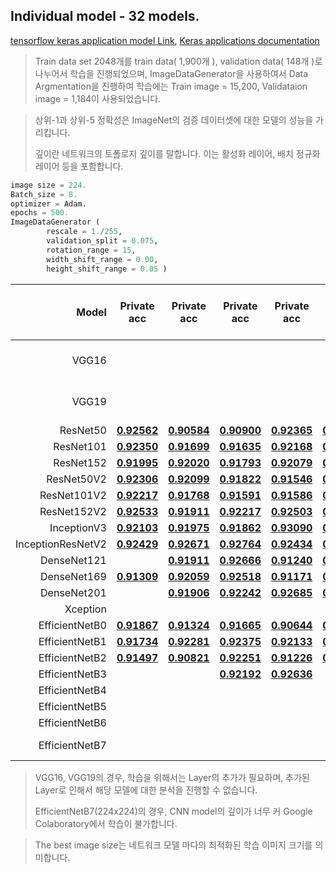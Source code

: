 ## Individual model - 32 models.

[tensorflow keras application model Link](https://www.tensorflow.org/api_docs/python/tf/keras/applications), [Keras applications documentation](https://keras.io/ko/applications/)

> Train data set 2048개를 train data( 1,900개 ), validation data( 148개 )로 나누어서 학습을 진행되었으며, 
> ImageDataGenerator을 사용하여서 Data Argmentation을 진행하여 학습에는 Train image = 15,200, Validataion image = 1,184이 사용되었습니다. 

> 상위-1과 상위-5 정확성은 ImageNet의 검증 데이터셋에 대한 모델의 성능을 가리킵니다.
>
> 깊이란 네트워크의 토폴로지 깊이를 말합니다. 이는 활성화 레이어, 배치 정규화 레이어 등을 포함합니다. 

```python
image size = 224.
Batch_size = 8.
optimizer = Adam.
epochs = 500.
ImageDataGenerator (
		rescale = 1./255, 
		validation_split = 0.075,
		rotation_range = 15,
		width_shift_range = 0.00,
		height_shift_range = 0.05 )
```


|             Model | Private acc                                                  | Private acc                                                  | Private acc                                                  | Private acc                                                  | Private acc                                                  | AVG.     | The best image size | Input Size |
| ----------------: | ------------------------------------------------------------ | ------------------------------------------------------------ | ------------------------------------------------------------ | ------------------------------------------------------------ | ------------------------------------------------------------ | -------- | :-----------------: | :--------: |
|             VGG16 |                                   |||||Additional layer is needed.|         224         |    224     |
|             VGG19 |                                   |                                                              |                                                              |                                                              |                                                              | Additional layer is needed. |         224         |    224     |
|          ResNet50 | [**0.92562**](https://github.com/d9249/DACON/blob/main/%EC%BB%B4%ED%93%A8%ED%84%B0%20%EB%B9%84%EC%A0%84%20%ED%95%99%EC%8A%B5%20%EA%B2%BD%EC%A7%84%20%EB%8C%80%ED%9A%8C/Individual%20model(After%20parameter%20optimization)/ResNet50/ResNet50_1_(public-0.91666%2C%20private-0.92562).ipynb) | [**0.90584**](https://github.com/d9249/DACON/blob/main/%EC%BB%B4%ED%93%A8%ED%84%B0%20%EB%B9%84%EC%A0%84%20%ED%95%99%EC%8A%B5%20%EA%B2%BD%EC%A7%84%20%EB%8C%80%ED%9A%8C/Individual%20model(After%20parameter%20optimization)/ResNet50/ResNet50_2_(public-0.93137%2C%20private-0.90584).ipynb) | [**0.90900**](https://github.com/d9249/DACON/blob/main/%EC%BB%B4%ED%93%A8%ED%84%B0%20%EB%B9%84%EC%A0%84%20%ED%95%99%EC%8A%B5%20%EA%B2%BD%EC%A7%84%20%EB%8C%80%ED%9A%8C/Individual%20model(After%20parameter%20optimization)/ResNet50/ResNet50_3_(public-0.94117%2C%20private-0.90900).ipynb) | [**0.92365**](https://github.com/d9249/DACON/blob/main/%EC%BB%B4%ED%93%A8%ED%84%B0%20%EB%B9%84%EC%A0%84%20%ED%95%99%EC%8A%B5%20%EA%B2%BD%EC%A7%84%20%EB%8C%80%ED%9A%8C/Individual%20model(After%20parameter%20optimization)/ResNet50/ResNet50_4_(public-0.92647%2C%20private-0.92365).ipynb) | [**0.91472**](https://github.com/d9249/DACON/blob/main/%EC%BB%B4%ED%93%A8%ED%84%B0%20%EB%B9%84%EC%A0%84%20%ED%95%99%EC%8A%B5%20%EA%B2%BD%EC%A7%84%20%EB%8C%80%ED%9A%8C/Individual%20model(After%20parameter%20optimization)/ResNet50/ResNet50_5_(public-0.88725%2C%20private-0.91472).ipynb) | 0.915766 |         224         |    224     |
|         ResNet101 | [**0.92350**](https://github.com/d9249/DACON/blob/main/%EC%BB%B4%ED%93%A8%ED%84%B0%20%EB%B9%84%EC%A0%84%20%ED%95%99%EC%8A%B5%20%EA%B2%BD%EC%A7%84%20%EB%8C%80%ED%9A%8C/Individual%20model(After%20parameter%20optimization)/ResNet101/ResNet101_1_(public-0.93137%2C%20private-0.92350).ipynb) | [**0.91699**](https://github.com/d9249/DACON/blob/main/%EC%BB%B4%ED%93%A8%ED%84%B0%20%EB%B9%84%EC%A0%84%20%ED%95%99%EC%8A%B5%20%EA%B2%BD%EC%A7%84%20%EB%8C%80%ED%9A%8C/Individual%20model(After%20parameter%20optimization)/ResNet101/ResNet101_2_(public-0.90196%2C%20private-0.91699).ipynb) | [**0.91635**](https://github.com/d9249/DACON/blob/main/%EC%BB%B4%ED%93%A8%ED%84%B0%20%EB%B9%84%EC%A0%84%20%ED%95%99%EC%8A%B5%20%EA%B2%BD%EC%A7%84%20%EB%8C%80%ED%9A%8C/Individual%20model(After%20parameter%20optimization)/ResNet101/ResNet101_3_(public-0.93137%2C%20private-0.91635).ipynb) | [**0.92168**](https://github.com/d9249/DACON/blob/main/%EC%BB%B4%ED%93%A8%ED%84%B0%20%EB%B9%84%EC%A0%84%20%ED%95%99%EC%8A%B5%20%EA%B2%BD%EC%A7%84%20%EB%8C%80%ED%9A%8C/Individual%20model(After%20parameter%20optimization)/ResNet101/ResNet101_4_(public-0.92156%2C%20private-0.92168).ipynb) | [**0.91798**](https://github.com/d9249/DACON/blob/main/%EC%BB%B4%ED%93%A8%ED%84%B0%20%EB%B9%84%EC%A0%84%20%ED%95%99%EC%8A%B5%20%EA%B2%BD%EC%A7%84%20%EB%8C%80%ED%9A%8C/Individual%20model(After%20parameter%20optimization)/ResNet101/ResNet101_5_(public-0.92647%2C%20private-0.91798).ipynb) | 0.919300 |         224         |    224     |
|         ResNet152 | [**0.91995**](https://github.com/d9249/DACON/blob/main/%EC%BB%B4%ED%93%A8%ED%84%B0%20%EB%B9%84%EC%A0%84%20%ED%95%99%EC%8A%B5%20%EA%B2%BD%EC%A7%84%20%EB%8C%80%ED%9A%8C/Individual%20model(After%20parameter%20optimization)/ResNet152/ResNet152_1_(public-0.93137%2C%20private-0.91995).ipynb) | [**0.92020**](https://github.com/d9249/DACON/blob/main/%EC%BB%B4%ED%93%A8%ED%84%B0%20%EB%B9%84%EC%A0%84%20%ED%95%99%EC%8A%B5%20%EA%B2%BD%EC%A7%84%20%EB%8C%80%ED%9A%8C/Individual%20model(After%20parameter%20optimization)/ResNet152/ResNet152_2_(public-0.90196%2C%20private-0.92020).ipynb) | [**0.91793**](https://github.com/d9249/DACON/blob/main/%EC%BB%B4%ED%93%A8%ED%84%B0%20%EB%B9%84%EC%A0%84%20%ED%95%99%EC%8A%B5%20%EA%B2%BD%EC%A7%84%20%EB%8C%80%ED%9A%8C/Individual%20model(After%20parameter%20optimization)/ResNet152/ResNet152_3_(public-0.94607%2C%20private-0.91793).ipynb) | [**0.92079**](https://github.com/d9249/DACON/blob/main/%EC%BB%B4%ED%93%A8%ED%84%B0%20%EB%B9%84%EC%A0%84%20%ED%95%99%EC%8A%B5%20%EA%B2%BD%EC%A7%84%20%EB%8C%80%ED%9A%8C/Individual%20model(After%20parameter%20optimization)/ResNet152/ResNet152_4_(public-0.91176%2C%20private-0.92079).ipynb) | [**0.92414**](https://github.com/d9249/DACON/blob/main/%EC%BB%B4%ED%93%A8%ED%84%B0%20%EB%B9%84%EC%A0%84%20%ED%95%99%EC%8A%B5%20%EA%B2%BD%EC%A7%84%20%EB%8C%80%ED%9A%8C/Individual%20model(After%20parameter%20optimization)/ResNet152/ResNet152_5_(public-0.93627%2C%20private-0.92414).ipynb) | 0.920602 |         224         |    224     |
|        ResNet50V2 | [**0.92306**](https://github.com/d9249/DACON/blob/main/%EC%BB%B4%ED%93%A8%ED%84%B0%20%EB%B9%84%EC%A0%84%20%ED%95%99%EC%8A%B5%20%EA%B2%BD%EC%A7%84%20%EB%8C%80%ED%9A%8C/Individual%20model(After%20parameter%20optimization)/ResNet50V2/ResNet50V2_1_(public-0.93137%2C%20private-0.92306).ipynb) | [**0.92099**](https://github.com/d9249/DACON/blob/main/%EC%BB%B4%ED%93%A8%ED%84%B0%20%EB%B9%84%EC%A0%84%20%ED%95%99%EC%8A%B5%20%EA%B2%BD%EC%A7%84%20%EB%8C%80%ED%9A%8C/Individual%20model(After%20parameter%20optimization)/ResNet50V2/ResNet50V2_2_(public-0.92156%2C%20private-0.92099).ipynb) | [**0.91822**](https://github.com/d9249/DACON/blob/main/%EC%BB%B4%ED%93%A8%ED%84%B0%20%EB%B9%84%EC%A0%84%20%ED%95%99%EC%8A%B5%20%EA%B2%BD%EC%A7%84%20%EB%8C%80%ED%9A%8C/Individual%20model(After%20parameter%20optimization)/ResNet50V2/ResNet50V2_3_(public-0.92156%2C%20private-0.91822).ipynb) | [**0.91546**](https://github.com/d9249/DACON/blob/main/%EC%BB%B4%ED%93%A8%ED%84%B0%20%EB%B9%84%EC%A0%84%20%ED%95%99%EC%8A%B5%20%EA%B2%BD%EC%A7%84%20%EB%8C%80%ED%9A%8C/Individual%20model(After%20parameter%20optimization)/ResNet50V2/ResNet50V2_4_(public-0.93137%2C%20private-0.91546).ipynb) | [**0.90614**](https://github.com/d9249/DACON/blob/main/%EC%BB%B4%ED%93%A8%ED%84%B0%20%EB%B9%84%EC%A0%84%20%ED%95%99%EC%8A%B5%20%EA%B2%BD%EC%A7%84%20%EB%8C%80%ED%9A%8C/Individual%20model(After%20parameter%20optimization)/ResNet50V2/ResNet50V2_5_(public-0.91666%2C%20private-0.90614).ipynb) | 0.916774 |         224         |    224     |
|       ResNet101V2 | [**0.92217**](https://github.com/d9249/DACON/blob/main/%EC%BB%B4%ED%93%A8%ED%84%B0%20%EB%B9%84%EC%A0%84%20%ED%95%99%EC%8A%B5%20%EA%B2%BD%EC%A7%84%20%EB%8C%80%ED%9A%8C/Individual%20model(After%20parameter%20optimization)/ResNet101V2/ResNet101V2_1_(public-0.94607%2C%20private-0.92217).ipynb) | [**0.91768**](https://github.com/d9249/DACON/blob/main/%EC%BB%B4%ED%93%A8%ED%84%B0%20%EB%B9%84%EC%A0%84%20%ED%95%99%EC%8A%B5%20%EA%B2%BD%EC%A7%84%20%EB%8C%80%ED%9A%8C/Individual%20model(After%20parameter%20optimization)/ResNet101V2/ResNet101V2_2_(public-0.94117%2C%20private-0.91768).ipynb) | [**0.91591**](https://github.com/d9249/DACON/blob/main/%EC%BB%B4%ED%93%A8%ED%84%B0%20%EB%B9%84%EC%A0%84%20%ED%95%99%EC%8A%B5%20%EA%B2%BD%EC%A7%84%20%EB%8C%80%ED%9A%8C/Individual%20model(After%20parameter%20optimization)/ResNet101V2/ResNet101V2_3_(public-0.90686%2C%20private-0.91591).ipynb) | [**0.91586**](https://github.com/d9249/DACON/blob/main/%EC%BB%B4%ED%93%A8%ED%84%B0%20%EB%B9%84%EC%A0%84%20%ED%95%99%EC%8A%B5%20%EA%B2%BD%EC%A7%84%20%EB%8C%80%ED%9A%8C/Individual%20model(After%20parameter%20optimization)/ResNet101V2/ResNet101V2_4_(public-0.92156%2C%20private-0.91586).ipynb) | [**0.91699**](https://github.com/d9249/DACON/blob/main/%EC%BB%B4%ED%93%A8%ED%84%B0%20%EB%B9%84%EC%A0%84%20%ED%95%99%EC%8A%B5%20%EA%B2%BD%EC%A7%84%20%EB%8C%80%ED%9A%8C/Individual%20model(After%20parameter%20optimization)/ResNet101V2/ResNet101V2_5_(public-0.90686%2C%20private-0.91699).ipynb) | 0.917722 |         224         |    224     |
|       ResNet152V2 | [**0.92533**](https://github.com/d9249/DACON/blob/main/%EC%BB%B4%ED%93%A8%ED%84%B0%20%EB%B9%84%EC%A0%84%20%ED%95%99%EC%8A%B5%20%EA%B2%BD%EC%A7%84%20%EB%8C%80%ED%9A%8C/Individual%20model(After%20parameter%20optimization)/ResNet152V2/ResNet152V2_1_(public-0.93627%2C%20private-0.92533).ipynb) | [**0.91911**](https://github.com/d9249/DACON/blob/main/%EC%BB%B4%ED%93%A8%ED%84%B0%20%EB%B9%84%EC%A0%84%20%ED%95%99%EC%8A%B5%20%EA%B2%BD%EC%A7%84%20%EB%8C%80%ED%9A%8C/Individual%20model(After%20parameter%20optimization)/ResNet152V2/ResNet152V2_2_(public-0.946078%2C%20private-0.91911).ipynb) | [**0.92217**](https://github.com/d9249/DACON/blob/main/%EC%BB%B4%ED%93%A8%ED%84%B0%20%EB%B9%84%EC%A0%84%20%ED%95%99%EC%8A%B5%20%EA%B2%BD%EC%A7%84%20%EB%8C%80%ED%9A%8C/Individual%20model(After%20parameter%20optimization)/ResNet152V2/ResNet152V2_3_(public-0.95588%2C%20private-0.92217).ipynb) | [**0.92503**](https://github.com/d9249/DACON/blob/main/%EC%BB%B4%ED%93%A8%ED%84%B0%20%EB%B9%84%EC%A0%84%20%ED%95%99%EC%8A%B5%20%EA%B2%BD%EC%A7%84%20%EB%8C%80%ED%9A%8C/Individual%20model(After%20parameter%20optimization)/ResNet152V2/ResNet152V2_4_(public-0.94117%2C%20private-0.92503).ipynb) | [**0.91275**](https://github.com/d9249/DACON/blob/main/%EC%BB%B4%ED%93%A8%ED%84%B0%20%EB%B9%84%EC%A0%84%20%ED%95%99%EC%8A%B5%20%EA%B2%BD%EC%A7%84%20%EB%8C%80%ED%9A%8C/Individual%20model(After%20parameter%20optimization)/ResNet152V2/ResNet152V2_5_(public-0.90196%2C%20private-0.91275).ipynb) | 0.920878 |         224         |    224     |
|       InceptionV3 | [**0.92103**](https://github.com/d9249/DACON/blob/main/%EC%BB%B4%ED%93%A8%ED%84%B0%20%EB%B9%84%EC%A0%84%20%ED%95%99%EC%8A%B5%20%EA%B2%BD%EC%A7%84%20%EB%8C%80%ED%9A%8C/Individual%20model(After%20parameter%20optimization)/InceptionV3/InceptionV3_1_(public-0.93137%2C%20private-0.92103).ipynb) | [**0.91975**](https://github.com/d9249/DACON/blob/main/%EC%BB%B4%ED%93%A8%ED%84%B0%20%EB%B9%84%EC%A0%84%20%ED%95%99%EC%8A%B5%20%EA%B2%BD%EC%A7%84%20%EB%8C%80%ED%9A%8C/Individual%20model(After%20parameter%20optimization)/InceptionV3/InceptionV3_2_(public-0.93627%2C%20private-0.91975).ipynb) | [**0.91862**](https://github.com/d9249/DACON/blob/main/%EC%BB%B4%ED%93%A8%ED%84%B0%20%EB%B9%84%EC%A0%84%20%ED%95%99%EC%8A%B5%20%EA%B2%BD%EC%A7%84%20%EB%8C%80%ED%9A%8C/Individual%20model(After%20parameter%20optimization)/InceptionV3/InceptionV3_3_(public-0.94117%2C%20private-0.91862).ipynb) | [**0.93090**](https://github.com/d9249/DACON/blob/main/%EC%BB%B4%ED%93%A8%ED%84%B0%20%EB%B9%84%EC%A0%84%20%ED%95%99%EC%8A%B5%20%EA%B2%BD%EC%A7%84%20%EB%8C%80%ED%9A%8C/Individual%20model(After%20parameter%20optimization)/InceptionV3/InceptionV3_4_(public-0.955882%2C%20private-0.93090).ipynb) | [**0.92424**](https://github.com/d9249/DACON/blob/main/%EC%BB%B4%ED%93%A8%ED%84%B0%20%EB%B9%84%EC%A0%84%20%ED%95%99%EC%8A%B5%20%EA%B2%BD%EC%A7%84%20%EB%8C%80%ED%9A%8C/Individual%20model(After%20parameter%20optimization)/InceptionV3/InceptionV3_5_(public-0.91666%2C%20private-0.92424).ipynb) | 0.922908 |         299         |    224     |
| InceptionResNetV2 | [**0.92429**](https://github.com/d9249/DACON/blob/main/%EC%BB%B4%ED%93%A8%ED%84%B0%20%EB%B9%84%EC%A0%84%20%ED%95%99%EC%8A%B5%20%EA%B2%BD%EC%A7%84%20%EB%8C%80%ED%9A%8C/Individual%20model(After%20parameter%20optimization)/InceptionResNetV2/InceptionResNetV2_1_(public-0.92156%2C%20private-0.92429).ipynb) | [**0.92671**](https://github.com/d9249/DACON/blob/main/%EC%BB%B4%ED%93%A8%ED%84%B0%20%EB%B9%84%EC%A0%84%20%ED%95%99%EC%8A%B5%20%EA%B2%BD%EC%A7%84%20%EB%8C%80%ED%9A%8C/Individual%20model(After%20parameter%20optimization)/InceptionResNetV2/InceptionResNetV2_2_(public-0.95588%2C%20private-0.92671).ipynb) | [**0.92764**](https://github.com/d9249/DACON/blob/main/%EC%BB%B4%ED%93%A8%ED%84%B0%20%EB%B9%84%EC%A0%84%20%ED%95%99%EC%8A%B5%20%EA%B2%BD%EC%A7%84%20%EB%8C%80%ED%9A%8C/Individual%20model(After%20parameter%20optimization)/InceptionResNetV2/InceptionResNetV2_3_(public-0.92156%2C%20private-0.92764).ipynb) | [**0.92434**](https://github.com/d9249/DACON/blob/main/%EC%BB%B4%ED%93%A8%ED%84%B0%20%EB%B9%84%EC%A0%84%20%ED%95%99%EC%8A%B5%20%EA%B2%BD%EC%A7%84%20%EB%8C%80%ED%9A%8C/Individual%20model(After%20parameter%20optimization)/InceptionResNetV2/InceptionResNetV2_4_(public-0.94607%2C%20private-0.92434).ipynb) | [**0.91773**](https://github.com/d9249/DACON/blob/main/%EC%BB%B4%ED%93%A8%ED%84%B0%20%EB%B9%84%EC%A0%84%20%ED%95%99%EC%8A%B5%20%EA%B2%BD%EC%A7%84%20%EB%8C%80%ED%9A%8C/Individual%20model(After%20parameter%20optimization)/InceptionResNetV2/InceptionResNetV2_5_(public-0.92156%2C%20private-0.91773).ipynb) | 0.924142 |         299         |    224     |
|       DenseNet121 |  | [**0.91911**](https://github.com/d9249/DACON/blob/main/%EC%BB%B4%ED%93%A8%ED%84%B0%20%EB%B9%84%EC%A0%84%20%ED%95%99%EC%8A%B5%20%EA%B2%BD%EC%A7%84%20%EB%8C%80%ED%9A%8C/Individual%20model(After%20parameter%20optimization)/DenseNet121/DenseNet121_2_(public-0.946078%2C%20private-0.91911).ipynb) | [**0.92666**](https://github.com/d9249/DACON/blob/main/%EC%BB%B4%ED%93%A8%ED%84%B0%20%EB%B9%84%EC%A0%84%20%ED%95%99%EC%8A%B5%20%EA%B2%BD%EC%A7%84%20%EB%8C%80%ED%9A%8C/Individual%20model(After%20parameter%20optimization)/DenseNet121/DenseNet121_3_(public-0.93137%2C%20private-0.92666).ipynb) | [**0.91240**](https://github.com/d9249/DACON/blob/main/%EC%BB%B4%ED%93%A8%ED%84%B0%20%EB%B9%84%EC%A0%84%20%ED%95%99%EC%8A%B5%20%EA%B2%BD%EC%A7%84%20%EB%8C%80%ED%9A%8C/Individual%20model(After%20parameter%20optimization)/DenseNet121/DenseNet121_4_(public-0.90686%2C%20private-0.91240).ipynb) | [**0.91891**](https://github.com/d9249/DACON/blob/main/%EC%BB%B4%ED%93%A8%ED%84%B0%20%EB%B9%84%EC%A0%84%20%ED%95%99%EC%8A%B5%20%EA%B2%BD%EC%A7%84%20%EB%8C%80%ED%9A%8C/Individual%20model(After%20parameter%20optimization)/DenseNet121/DenseNet121_5_(public-0.92647%2C%20private-0.91891).ipynb) |  |         224         |    224     |
|       DenseNet169 | [**0.91309**](https://github.com/d9249/DACON/blob/main/%EC%BB%B4%ED%93%A8%ED%84%B0%20%EB%B9%84%EC%A0%84%20%ED%95%99%EC%8A%B5%20%EA%B2%BD%EC%A7%84%20%EB%8C%80%ED%9A%8C/Individual%20model(After%20parameter%20optimization)/DenseNet169/DenseNet169_1_(public-0.89215%2C%20private-0.91309).ipynb) | [**0.92059**](https://github.com/d9249/DACON/blob/main/%EC%BB%B4%ED%93%A8%ED%84%B0%20%EB%B9%84%EC%A0%84%20%ED%95%99%EC%8A%B5%20%EA%B2%BD%EC%A7%84%20%EB%8C%80%ED%9A%8C/Individual%20model(After%20parameter%20optimization)/DenseNet169/DenseNet169_2_(public-0.89705%2C%20private-0.92059).ipynb) | [**0.92518**](https://github.com/d9249/DACON/blob/main/%EC%BB%B4%ED%93%A8%ED%84%B0%20%EB%B9%84%EC%A0%84%20%ED%95%99%EC%8A%B5%20%EA%B2%BD%EC%A7%84%20%EB%8C%80%ED%9A%8C/Individual%20model(After%20parameter%20optimization)/DenseNet169/DenseNet169_3_(public-0.93137%2C%20private-0.92518).ipynb) | [**0.91171**](https://github.com/d9249/DACON/blob/main/%EC%BB%B4%ED%93%A8%ED%84%B0%20%EB%B9%84%EC%A0%84%20%ED%95%99%EC%8A%B5%20%EA%B2%BD%EC%A7%84%20%EB%8C%80%ED%9A%8C/Individual%20model(After%20parameter%20optimization)/DenseNet169/DenseNet169_4_(public-0.93627%2C%20private-0.91171).ipynb) | [**0.92971**](https://github.com/d9249/DACON/blob/main/%EC%BB%B4%ED%93%A8%ED%84%B0%20%EB%B9%84%EC%A0%84%20%ED%95%99%EC%8A%B5%20%EA%B2%BD%EC%A7%84%20%EB%8C%80%ED%9A%8C/Individual%20model(After%20parameter%20optimization)/DenseNet169/DenseNet169_5_(public-0.93137%2C%20private-0.92971).ipynb) | 0.920056 |         224         |    224     |
|       DenseNet201 |  | [**0.91906**](https://github.com/d9249/DACON/blob/main/%EC%BB%B4%ED%93%A8%ED%84%B0%20%EB%B9%84%EC%A0%84%20%ED%95%99%EC%8A%B5%20%EA%B2%BD%EC%A7%84%20%EB%8C%80%ED%9A%8C/Individual%20model(After%20parameter%20optimization)/DenseNet201/DenseNet201_2_(public-0.92156%2C%20private-0.91906).ipynb) | [**0.92242**](https://github.com/d9249/DACON/blob/main/%EC%BB%B4%ED%93%A8%ED%84%B0%20%EB%B9%84%EC%A0%84%20%ED%95%99%EC%8A%B5%20%EA%B2%BD%EC%A7%84%20%EB%8C%80%ED%9A%8C/Individual%20model(After%20parameter%20optimization)/DenseNet201/DenseNet201_3_(public-0.93627%2C%20private-0.92242).ipynb) | [**0.92685**](https://github.com/d9249/DACON/blob/main/%EC%BB%B4%ED%93%A8%ED%84%B0%20%EB%B9%84%EC%A0%84%20%ED%95%99%EC%8A%B5%20%EA%B2%BD%EC%A7%84%20%EB%8C%80%ED%9A%8C/Individual%20model(After%20parameter%20optimization)/DenseNet201/DenseNet201_4_(public-0.92647%2C%20private-0.92685).ipynb) | [**0.92306**](https://github.com/d9249/DACON/blob/main/%EC%BB%B4%ED%93%A8%ED%84%B0%20%EB%B9%84%EC%A0%84%20%ED%95%99%EC%8A%B5%20%EA%B2%BD%EC%A7%84%20%EB%8C%80%ED%9A%8C/Individual%20model(After%20parameter%20optimization)/DenseNet201/DenseNet201_5_(public-0.93137%2C%20private-0.92306).ipynb) |  |         224         |    224     |
|          Xception |  |  |  |  |  |  |         299         |    224     |
|    EfficientNetB0 | [**0.91867**](https://github.com/d9249/DACON/blob/main/%EC%BB%B4%ED%93%A8%ED%84%B0%20%EB%B9%84%EC%A0%84%20%ED%95%99%EC%8A%B5%20%EA%B2%BD%EC%A7%84%20%EB%8C%80%ED%9A%8C/Individual%20model(After%20parameter%20optimization)/EfficientNetB0/EfficientNetB0_1_(public-0.90196%2C%20private-0.91867).ipynb) | [**0.91324**](https://github.com/d9249/DACON/blob/main/%EC%BB%B4%ED%93%A8%ED%84%B0%20%EB%B9%84%EC%A0%84%20%ED%95%99%EC%8A%B5%20%EA%B2%BD%EC%A7%84%20%EB%8C%80%ED%9A%8C/Individual%20model(After%20parameter%20optimization)/EfficientNetB0/EfficientNetB0_2_(public-0.91666%2C%20private-0.91324).ipynb) | [**0.91665**](https://github.com/d9249/DACON/blob/main/%EC%BB%B4%ED%93%A8%ED%84%B0%20%EB%B9%84%EC%A0%84%20%ED%95%99%EC%8A%B5%20%EA%B2%BD%EC%A7%84%20%EB%8C%80%ED%9A%8C/Individual%20model(After%20parameter%20optimization)/EfficientNetB0/EfficientNetB0_3_(public-0.90686%2C%20private-0.91665).ipynb) | [**0.90644**](https://github.com/d9249/DACON/blob/main/%EC%BB%B4%ED%93%A8%ED%84%B0%20%EB%B9%84%EC%A0%84%20%ED%95%99%EC%8A%B5%20%EA%B2%BD%EC%A7%84%20%EB%8C%80%ED%9A%8C/Individual%20model(After%20parameter%20optimization)/EfficientNetB0/EfficientNetB0_4_(public-0.92647%2C%20private-0.90644).ipynb) | [**0.92187**](https://github.com/d9249/DACON/blob/main/%EC%BB%B4%ED%93%A8%ED%84%B0%20%EB%B9%84%EC%A0%84%20%ED%95%99%EC%8A%B5%20%EA%B2%BD%EC%A7%84%20%EB%8C%80%ED%9A%8C/Individual%20model(After%20parameter%20optimization)/EfficientNetB0/EfficientNetB0_5_(public-0.92156%2C%20private-0.92187).ipynb) | 0.915374 |         224         |    224     |
|    EfficientNetB1 | [**0.91734**](https://github.com/d9249/DACON/blob/main/%EC%BB%B4%ED%93%A8%ED%84%B0%20%EB%B9%84%EC%A0%84%20%ED%95%99%EC%8A%B5%20%EA%B2%BD%EC%A7%84%20%EB%8C%80%ED%9A%8C/Individual%20model(After%20parameter%20optimization)/EfficientNetB1/EfficientNetB1_1_(public-0.91666%2C%20private-0.91734).ipynb) | [**0.92281**](https://github.com/d9249/DACON/blob/main/%EC%BB%B4%ED%93%A8%ED%84%B0%20%EB%B9%84%EC%A0%84%20%ED%95%99%EC%8A%B5%20%EA%B2%BD%EC%A7%84%20%EB%8C%80%ED%9A%8C/Individual%20model(After%20parameter%20optimization)/EfficientNetB1/EfficientNetB1_2_(public-0.93137%2C%20private-0.92281).ipynb) | [**0.92375**](https://github.com/d9249/DACON/blob/main/%EC%BB%B4%ED%93%A8%ED%84%B0%20%EB%B9%84%EC%A0%84%20%ED%95%99%EC%8A%B5%20%EA%B2%BD%EC%A7%84%20%EB%8C%80%ED%9A%8C/Individual%20model(After%20parameter%20optimization)/EfficientNetB1/EfficientNetB1_3_(public-0.94117%2C%20private-0.92375).ipynb) | [**0.92133**](https://github.com/d9249/DACON/blob/main/%EC%BB%B4%ED%93%A8%ED%84%B0%20%EB%B9%84%EC%A0%84%20%ED%95%99%EC%8A%B5%20%EA%B2%BD%EC%A7%84%20%EB%8C%80%ED%9A%8C/Individual%20model(After%20parameter%20optimization)/EfficientNetB1/EfficientNetB1_4_(public-0.94117%2C%20private-0.92133).ipynb) | [**0.92557**](https://github.com/d9249/DACON/blob/main/%EC%BB%B4%ED%93%A8%ED%84%B0%20%EB%B9%84%EC%A0%84%20%ED%95%99%EC%8A%B5%20%EA%B2%BD%EC%A7%84%20%EB%8C%80%ED%9A%8C/Individual%20model(After%20parameter%20optimization)/EfficientNetB1/EfficientNetB1_5_(public-0.93137%2C%20private-0.92557).ipynb) | 0.922160 |         240         |    224     |
|    EfficientNetB2 | [**0.91497**](https://github.com/d9249/DACON/blob/main/%EC%BB%B4%ED%93%A8%ED%84%B0%20%EB%B9%84%EC%A0%84%20%ED%95%99%EC%8A%B5%20%EA%B2%BD%EC%A7%84%20%EB%8C%80%ED%9A%8C/Individual%20model(After%20parameter%20optimization)/EfficientNetB2/EfficientNetB2_1_(public-0.93137%2C%20private-0.91497).ipynb) | [**0.90821**](https://github.com/d9249/DACON/blob/main/%EC%BB%B4%ED%93%A8%ED%84%B0%20%EB%B9%84%EC%A0%84%20%ED%95%99%EC%8A%B5%20%EA%B2%BD%EC%A7%84%20%EB%8C%80%ED%9A%8C/Individual%20model(After%20parameter%20optimization)/EfficientNetB2/EfficientNetB2_2_(public-0.90686%2C%20private-0.90821).ipynb) | [**0.92251**](https://github.com/d9249/DACON/blob/main/%EC%BB%B4%ED%93%A8%ED%84%B0%20%EB%B9%84%EC%A0%84%20%ED%95%99%EC%8A%B5%20%EA%B2%BD%EC%A7%84%20%EB%8C%80%ED%9A%8C/Individual%20model(After%20parameter%20optimization)/EfficientNetB2/EfficientNetB2_3_(public-0.92156%2C%20private-0.92251).ipynb) | [**0.91226**](https://github.com/d9249/DACON/blob/main/%EC%BB%B4%ED%93%A8%ED%84%B0%20%EB%B9%84%EC%A0%84%20%ED%95%99%EC%8A%B5%20%EA%B2%BD%EC%A7%84%20%EB%8C%80%ED%9A%8C/Individual%20model(After%20parameter%20optimization)/EfficientNetB2/EfficientNetB2_4_(public-0.93137%2C%20private-0.91226).ipynb) | [**0.92246**](https://github.com/d9249/DACON/blob/main/%EC%BB%B4%ED%93%A8%ED%84%B0%20%EB%B9%84%EC%A0%84%20%ED%95%99%EC%8A%B5%20%EA%B2%BD%EC%A7%84%20%EB%8C%80%ED%9A%8C/Individual%20model(After%20parameter%20optimization)/EfficientNetB2/EfficientNetB2_5_(public-0.93137%2C%20private-0.92246).ipynb) | 0.916082 |         260         |    224     |
|    EfficientNetB3 |  |  | [**0.92192**](https://github.com/d9249/DACON/blob/main/%EC%BB%B4%ED%93%A8%ED%84%B0%20%EB%B9%84%EC%A0%84%20%ED%95%99%EC%8A%B5%20%EA%B2%BD%EC%A7%84%20%EB%8C%80%ED%9A%8C/Individual%20model(After%20parameter%20optimization)/EfficientNetB3/EfficientNetB3_3_(public-0.94607%2C%20private-0.92192).ipynb) | [**0.92636**](https://github.com/d9249/DACON/blob/main/%EC%BB%B4%ED%93%A8%ED%84%B0%20%EB%B9%84%EC%A0%84%20%ED%95%99%EC%8A%B5%20%EA%B2%BD%EC%A7%84%20%EB%8C%80%ED%9A%8C/Individual%20model(After%20parameter%20optimization)/EfficientNetB3/EfficientNetB3_4_(public-0.92647%2C%20private-0.92636).ipynb) |  |          |         300         |    224     |
|    EfficientNetB4 |  |  |  |  |  |          |         380         |    224     |
|    EfficientNetB5 |  |  |  |  |  |          |         456         |    224     |
|    EfficientNetB6 |  |  |  |  |  |          |         528         |    224     |
|    EfficientNetB7 |                                           |                                                              |                                                              |                                                              |                                                              | Failed at learning. |         600         |    224     |

> VGG16, VGG19의 경우, 학습을 위해서는 Layer의 추가가 필요하며, 추가된 Layer로 인해서 해당 모델에 대한 분석을 진행할 수 없습니다. 
>
> EfficientNetB7(224x224)의 경우, CNN model의 깊이가 너무 커 Google Colaboratory에서 학습이 불가합니다.

> The best image size는 네트워크 모델 마다의 최적화된 학습 이미지 크기를 의미합니다.
